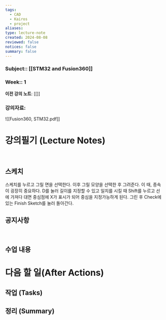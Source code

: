 ```yaml
---
tags:
  - CAD
  - Kairos
  - project
aliases: 
type: lecture-note
created: 2024-08-08
reviewed: false
notices: false
summary: false
---
```

### **Subject**:: [[STM32 and Fusion360]]
### **Week**:: 1 

**이전 강의 노트**: [[]]

### 강의자료: 
![[Fusion360, STM32.pdf]]

# 강의필기 (Lecture Notes)
<br>

## 스케치
스케치를 누르고 그릴 면을 선택한다. 이후 그릴 모양을 선택한 후 그려준다. 이 때, 종속이 굉장히 중요하다. 
D를 눌러 길이를 지정할 수 있고 일치를 시킬 때 Shift를 누르고 선에 가져다 대면 중심점에 X가 표시가 되어 중심을 지정가능하게 된다.
그린 후 Check에 있는 Finish Sketch를 눌러 돌아간다. 


## 

## 공지사항
<br>



## 수업 내용


# 다음 할 일(After Actions)
## 작업 (Tasks)


## 정리 (Summary)



